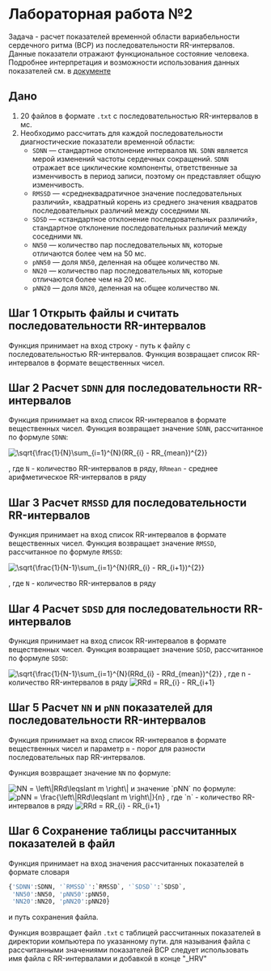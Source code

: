 # Лабораторная работа №2
Задача - расчет показателей временной области вариабельности сердечного ритма (ВСР)
из последовательности RR-интервалов.
Данные показатели отражают функциональное состояние человека.
Подробнее интерпретация и возможности использования данных показателей см. в 
[документе](http://www.vestar.ru/atts/2581/258101.pdf)

## Дано

1. 20 файлов в формате `.txt` с последовательностью RR-интервалов в мс.
2. Необходимо рассчитать для каждой последовательности диагностические показатели временной области:
   - `SDNN` — стандартное отклонение интервалов `NN`. `SDNN` является мерой изменений частоты сердечных сокращений. 
   `SDNN` отражает все циклические компоненты, ответственные за изменчивость в период записи, 
   поэтому он представляет общую изменчивость.
   - `RMSSD` — «среднеквадратичное значение последовательных различий», квадратный корень из среднего значения 
   квадратов последовательных различий между соседними `NN`.
   - `SDSD` — «стандартное отклонение последовательных различий», стандартное отклонение последовательных 
   различий между соседними `NN`.
   - `NN50` — количество пар последовательных `NN`, которые отличаются более чем на 50 мс.
   - `pNN50` — доля `NN50`, деленная на общее количество `NN`.
   - `NN20` — количество пар последовательных `NN`, которые отличаются более чем на 20 мс.
   - `pNN20` — доля `NN20`, деленная на общее количество `NN`.

## Шаг 1 Открыть файлы и считать последовательности RR-интервалов

Функция принимает на вход строку - путь к файлу с последовательностью RR-интервалов.
Функция возвращает список RR-интервалов в формате вещественных чисел.


## Шаг 2 Расчет `SDNN` для последовательности RR-интервалов

Функция принимает на вход список RR-интервалов в формате вещественных чисел.
Функция возвращает значение `SDNN`, рассчитанное по формуле `SDNN`:

<!-- \sqrt{\frac{1}{N}\sum_{i=1}^{N}(RR_{i} - RR_{mean})^{2}} -->
<img src="https://latex.codecogs.com/svg.image?\sqrt{\frac{1}{N}\sum_{i=1}^{N}(RR_{i}&space;-&space;RR_{mean})^{2}}" title="\sqrt{\frac{1}{N}\sum_{i=1}^{N}(RR_{i} - RR_{mean})^{2}}" />

, где `N` - количество RR-интервалов в ряду, 
`RRmean` - среднее арифметическое RR-интервалов в ряду

## Шаг 3 Расчет `RMSSD` для последовательности RR-интервалов

Функция принимает на вход список RR-интервалов в формате вещественных чисел.
Функция возвращает значение `RMSSD`, рассчитанное по формуле `RMSSD`:

<!-- \sqrt{\frac{1}{N-1}\sum_{i=1}^{N}(RR_{i} - RR_{i+1})^{2}} -->
<img src="https://latex.codecogs.com/svg.image?\sqrt{\frac{1}{N-1}\sum_{i=1}^{N}(RR_{i}&space;-&space;RR_{i&plus;1})^{2}}" title="\sqrt{\frac{1}{N-1}\sum_{i=1}^{N}(RR_{i} - RR_{i+1})^{2}}" />


, где `N` - количество RR-интервалов в ряду


## Шаг 4 Расчет `SDSD` для последовательности RR-интервалов

Функция принимает на вход список RR-интервалов в формате вещественных чисел.
Функция возвращает значение `SDSD`, рассчитанное по формуле `SDSD`:

<!-- \sqrt{\frac{1}{N-1}\sum_{i=1}^{N}(RRd_{i} - RRd_{mean})^{2}}
RRd = RR_{i} - RR_{i+1}  -->
<img src="https://latex.codecogs.com/svg.image?\sqrt{\frac{1}{N-1}\sum_{i=1}^{N}(RRd_{i}&space;-&space;RRd_{mean})^{2}}RRd&space;=&space;RR_{i}&space;-&space;RR_{i&plus;1}&space;" title="\sqrt{\frac{1}{N-1}\sum_{i=1}^{N}(RRd_{i} - RRd_{mean})^{2}}" />
, где n - количество RR-интервалов в ряду
<img src="https://latex.codecogs.com/png.image?\dpi{110}&space;RRd&space;=&space;RR_{i}&space;-&space;RR_{i&plus;1}&space;" title="RRd = RR_{i} - RR_{i+1} " />

## Шаг 5 Расчет `NN` и `pNN` показателей для последовательности RR-интервалов

Функция принимает на вход список RR-интервалов в формате вещественных чисел и 
параметр `m` - порог для разности 
последовательных пар RR-интервалов.

Функция возвращает значение `NN` по формуле:
<!-- NN = \left\|RRd\leqslant m \right\| 
pNN = \frac{\left\|RRd\leqslant m \right\|}{n}-->
<img src="https://latex.codecogs.com/png.image?\dpi{110}&space;NN&space;=&space;\left\|RRd\leqslant&space;m&space;\right\|" title="NN = \left\|RRd\leqslant m \right\|" />
и значение `pNN` по формуле:
<img src="https://latex.codecogs.com/png.image?\dpi{110}&space;pNN&space;=&space;\frac{\left\|RRd\leqslant&space;m&space;\right\|}{n}" title="pNN = \frac{\left\|RRd\leqslant m \right\|}{n}" />
, где `n` - количество RR-интервалов в ряду
<img src="https://latex.codecogs.com/png.image?\dpi{110}&space;RRd&space;=&space;RR_{i}&space;-&space;RR_{i&plus;1}&space;" title="RRd = RR_{i} - RR_{i+1} " />

## Шаг 6 Сохранение таблицы рассчитанных показателей в файл

Функция принимает на вход значения рассчитанных показателей в формате словаря 
```py
{'SDNN':SDNN, '`RMSSD`':`RMSSD`, '`SDSD`':`SDSD`,
 'NN50':NN50, 'pNN50':pNN50,
 'NN20':NN20, 'pNN20':pNN20}
```
и путь сохранения файла.

Функция возвращает файл `.txt` с таблицей рассчитанных показателей в директории компьютера по указанному пути.
для называния файла с рассчитанными значениями показателей ВСР следует использовать имя файла с RR-интервалами 
и добавкой в конце "_HRV"
